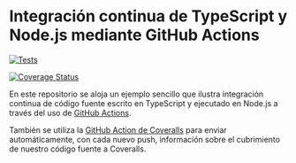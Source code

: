 # Integración continua de TypeScript y Node.js mediante GitHub Actions

[![Tests](https://github.com/ULL-ESIT-INF-DSI-2223/github-actions-typescript-nodejs-ci/actions/workflows/node.js.yml/badge.svg?branch=main)](https://github.com/ULL-ESIT-INF-DSI-2223/github-actions-typescript-nodejs-ci/actions/workflows/node.js.yml)

[![Coverage Status](https://coveralls.io/repos/github/ULL-ESIT-INF-DSI-2223/github-actions-typescript-nodejs-ci/badge.svg?branch=main)](https://coveralls.io/github/ULL-ESIT-INF-DSI-2223/github-actions-typescript-nodejs-ci?branch=main)

En este repositorio se aloja un ejemplo sencillo que ilustra integración continua de código fuente escrito en TypeScript y
ejecutado en Node.js a través del uso de [GitHub Actions](https://docs.github.com/en/actions).

También se utiliza la [GitHub Action de Coveralls](https://github.com/marketplace/actions/coveralls-github-action)
para enviar automáticamente, con cada nuevo push, información sobre el cubrimiento de nuestro código fuente a Coveralls.
